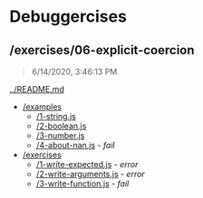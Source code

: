 # Debuggercises 

## /exercises/06-explicit-coercion 

> 6/14/2020, 3:46:13 PM 

[../README.md](../README.md)

- [/examples](./examples/README.md)
  - [/1-string.js](./examples/README.md#1-stringjs)  
  - [/2-boolean.js](./examples/README.md#2-booleanjs)  
  - [/3-number.js](./examples/README.md#3-numberjs)  
  - [/4-about-nan.js](./examples/README.md#4-about-nanjs) - _fail_ 
- [/exercises](./exercises/README.md)
  - [/1-write-expected.js](./exercises/README.md#1-write-expectedjs) - _error_ 
  - [/2-write-arguments.js](./exercises/README.md#2-write-argumentsjs) - _error_ 
  - [/3-write-function.js](./exercises/README.md#3-write-functionjs) - _fail_ 

